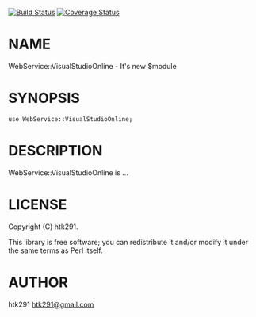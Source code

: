 [![Build Status](https://travis-ci.org/htk291/p5-WebService-VisualStudioOnline.svg?branch=master)](https://travis-ci.org/htk291/p5-WebService-VisualStudioOnline) [![Coverage Status](https://img.shields.io/coveralls/htk291/p5-WebService-VisualStudioOnline/master.svg)](https://coveralls.io/r/htk291/p5-WebService-VisualStudioOnline?branch=master)
# NAME

WebService::VisualStudioOnline - It's new $module

# SYNOPSIS

    use WebService::VisualStudioOnline;

# DESCRIPTION

WebService::VisualStudioOnline is ...

# LICENSE

Copyright (C) htk291.

This library is free software; you can redistribute it and/or modify
it under the same terms as Perl itself.

# AUTHOR

htk291 <htk291@gmail.com>

